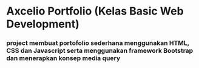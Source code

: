 # Axcelio Portfolio (Kelas Basic Web Development)
### project membuat portofolio sederhana menggunakan HTML, CSS dan Javascript serta menggunakan framework Bootstrap dan menerapkan konsep media query
